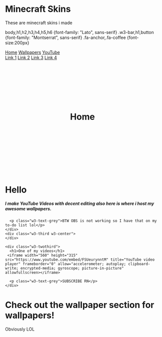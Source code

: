 # Minecraft Skins
These are minecraft skins i made




 
  
<!DOCTYPE html>
body,h1,h2,h3,h4,h5,h6 {font-family: "Lato", sans-serif}
.w3-bar,h1,button {font-family: "Montserrat", sans-serif}
.fa-anchor,.fa-coffee {font-size:200px}
</style>
</head>
<body>

<!-- Navbar -->
<div class="w3-top">
  <div class="w3-bar w3-red w3-card w3-left-align w3-large">
    <a class="w3-bar-item w3-button w3-hide-medium w3-hide-large w3-right w3-padding-large w3-hover-white w3-large w3-red" href="javascript:void(0);" onclick="myFunction()" title="Toggle Navigation Menu"><i class="fa fa-bars"></i></a>
    <a href="index.html" class="w3-bar-item w3-button w3-padding-large w3-white">Home</a>
    <a href="wallpapers.html" class="w3-bar-item w3-button w3-hide-small w3-padding-large w3-hover-white">Wallpapers</a>
<a href="https://www.youtube.com/channel/UC2eqKFhL6xSImL1xQzUpotQ?sub_confirmation=1" target="_blank" class="w3-bar-item w3-button w3-hide-small w3-padding-large w3-hover-white">YouTube</a>
  </div>

  <!-- Navbar on small screens -->
  <div id="navDemo" class="w3-bar-block w3-white w3-hide w3-hide-large w3-hide-medium w3-large">
    <a href="#" class="w3-bar-item w3-button w3-padding-large">Link 1</a>
    <a href="#" class="w3-bar-item w3-button w3-padding-large">Link 2</a>
    <a href="#" class="w3-bar-item w3-button w3-padding-large">Link 3</a>
    <a href="#" class="w3-bar-item w3-button w3-padding-large">Link 4</a>
  </div>
</div>

<!-- Header -->
<header class="w3-container w3-red w3-center" style="padding:128px 16px">
  <h1 class="w3-margin w3-jumbo">Home</h1>
</header>

<!-- First Grid -->
<div class="w3-row-padding w3-padding-64 w3-container">
  <div class="w3-content">
    <div class="w3-twothird">
      <h1>Hello</h1>
      <h5 class="w3-padding-32">I make YouTube Videos with decent editing also here is where i host my awesome wallpapers.</h5>

      <p class="w3-text-grey">BTW OBS is not working so I have that on my to-do list lol</p>
    </div>
    <div class="w3-third w3-center">
    </div>
  </div>
</div>

<!-- Second Grid -->
<div class="w3-row-padding w3-light-grey w3-padding-64 w3-container">
  <div class="w3-content">
    <div class="w3-third w3-center">
      <i class="fa-brands fa-youtube fa-10x w3-padding-64 w3-text-red w3-margin-right"></i>
    </div>

    <div class="w3-twothird">
      <h1>One of my videos</h1>
     <iframe width="560" height="315" src="https://www.youtube.com/embed/FSUeurynntM" title="YouTube video player" frameborder="0" allow="accelerometer; autoplay; clipboard-write; encrypted-media; gyroscope; picture-in-picture" allowfullscreen></iframe>

      <p class="w3-text-grey">SUBSCRIBE RN</p>
    </div>
  </div>
</div>

<div class="w3-container w3-black w3-center w3-opacity w3-padding-64">
    <h1 class="w3-margin w3-xlarge">Check out the wallpaper section for wallpapers!</h1>
    <p class="w3-text-grey">Obviously LOL</p>
</div>
<!-- Footer -->
<footer class="w3-container w3-padding-64 w3-center w3-opacity">  
  <div class="w3-xlarge w3-padding-32">
    <a href="https://github.com/Rainykazimir" target="_blank"<i class="fa-brands fa-github w3-hover-opacity"></i></a>
    <a href="https://steamcommunity.com/id/Rainykazimir/" target="_blank"<i class="fa-brands fa-steam w3-hover-opacity"></i></a>
    <a href="https://discord.gg/w3AZPpRUDc" target="_blank"<i class="fa-brands fa-discord w3-hover-opacity"></i></a>

</div>
 </div>
</footer>

<script>
// Used to toggle the menu on small screens when clicking on the menu button
function myFunction() {
  var x = document.getElementById("navDemo");
  if (x.className.indexOf("w3-show") == -1) {
    x.className += " w3-show";
  } else { 
    x.className = x.className.replace(" w3-show", "");
  }
}
</script>

</body>
</html>
